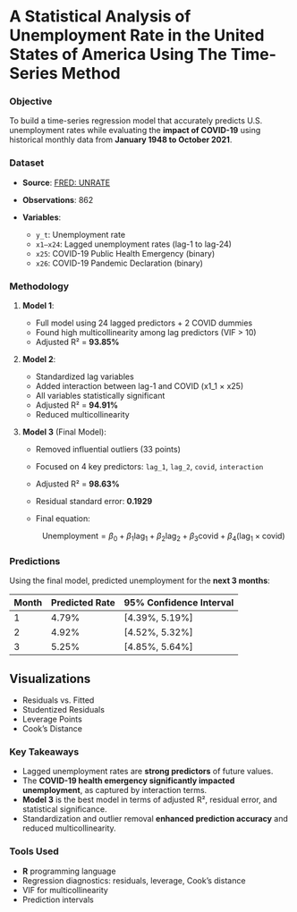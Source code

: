 # **A Statistical Analysis of Unemployment Rate in the United States of America Using The Time-Series Method**
### **Objective**
To build a time-series regression model that accurately predicts U.S. unemployment rates while evaluating the **impact of COVID-19** using historical monthly data from **January 1948 to October 2021**.

### **Dataset**

* **Source**: [FRED: UNRATE](https://fred.stlouisfed.org/series/UNRATE)
* **Observations**: 862
* **Variables**:

  * `y_t`: Unemployment rate
  * `x1–x24`: Lagged unemployment rates (lag-1 to lag-24)
  * `x25`: COVID-19 Public Health Emergency (binary)
  * `x26`: COVID-19 Pandemic Declaration (binary)
  
### **Methodology**

1. **Model 1**:

   * Full model using 24 lagged predictors + 2 COVID dummies
   * Found high multicollinearity among lag predictors (VIF > 10)
   * Adjusted R² = **93.85%**

2. **Model 2**:

   * Standardized lag variables
   * Added interaction between lag-1 and COVID (x1\_1 × x25)
   * All variables statistically significant
   * Adjusted R² = **94.91%**
   * Reduced multicollinearity

3. **Model 3** (Final Model):

   * Removed influential outliers (33 points)
   * Focused on 4 key predictors: `lag_1`, `lag_2`, `covid`, `interaction`
   * Adjusted R² = **98.63%**
   * Residual standard error: **0.1929**
   * Final equation:

     $$
     \text{Unemployment} = \beta_0 + \beta_1 \text{lag}_1 + \beta_2 \text{lag}_2 + \beta_3 \text{covid} + \beta_4 (\text{lag}_1 \times \text{covid})
     $$

### **Predictions**

Using the final model, predicted unemployment for the **next 3 months**:

| Month | Predicted Rate | 95% Confidence Interval |
| ----- | -------------- | ----------------------- |
| 1     | 4.79%          | \[4.39%, 5.19%]         |
| 2     | 4.92%          | \[4.52%, 5.32%]         |
| 3     | 5.25%          | \[4.85%, 5.64%]         |

## Visualizations
- Residuals vs. Fitted 
- Studentized Residuals
- Leverage Points
- Cook’s Distance

### **Key Takeaways**

* Lagged unemployment rates are **strong predictors** of future values.
* The **COVID-19 health emergency significantly impacted unemployment**, as captured by interaction terms.
* **Model 3** is the best model in terms of adjusted R², residual error, and statistical significance.
* Standardization and outlier removal **enhanced prediction accuracy** and reduced multicollinearity.

### **Tools Used**

* **R** programming language
* Regression diagnostics: residuals, leverage, Cook’s distance
* VIF for multicollinearity
* Prediction intervals
